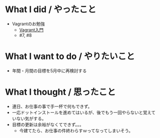 # What I did / やったこと
- Vagrantのお勉強
  - [Vagrant入門](http://dotinstall.com/lessons/basic_vagrant)
  - #7, #8

# What I want to do / やりたいこと
- 年間・月間の目標を5月中に再検討する

# What I thought / 思ったこと
- 連日、お仕事の事で手一杯で何もできず。
- 一応ドットインストールを進めてはいるが、後でもう一回やらないと覚えていない気がする。
- 目標の更新は余裕がなくてできず。。。
  - 今建てたら、お仕事の件終わらすｗってなってしまいそう。
